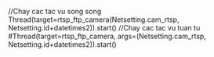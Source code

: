 //Chay cac tac vu song song
Thread(target=rtsp_ftp_camera(Netsetting.cam_rtsp, Netsetting.id+datetimes2)).start() 
//Chay cac tac vu tuan tu
#Thread(target=rtsp_ftp_camera, args=(Netsetting.cam_rtsp, Netsetting.id+datetimes2)).start()
